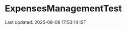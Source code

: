 # ExpensesManagementTest
















































































































































Last updated: 2025-08-08 17:53:14 IST
